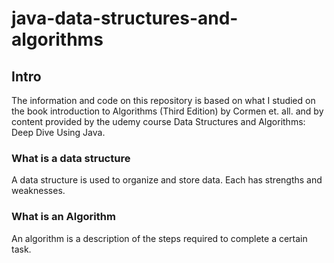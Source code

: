 # java-data-structures-and-algorithms
## Intro
The information and code on this repository is based on what I studied on the book introduction to Algorithms (Third Edition) by Cormen et. all. and 
by content provided by the udemy course Data Structures and Algorithms: Deep Dive Using Java.

### What is a data structure
A data structure is used to organize and store data. Each has strengths and weaknesses.

### What is an Algorithm
An algorithm is a description of the steps required to complete a certain task.